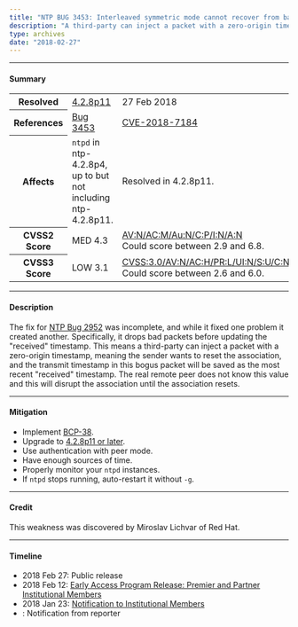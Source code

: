 ```yaml
---
title: "NTP BUG 3453: Interleaved symmetric mode cannot recover from bad state"
description: "A third-party can inject a packet with a zero-origin timestamp, meaning the sender wants to reset the association, and the transmit timestamp in this bogus packet will be saved as the most recent received timestamp. This bug was resolved in NTP 4.2.8p11."
type: archives
date: "2018-02-27"
---
```


* * *

#### Summary

<table>
  <tbody>
	<tr>
		<th><b>Resolved</b></th>
		<td><a href="/support/securitynotice/4_2_8p11-release-announcement/">4.2.8p11</a></td>
		<td>27 Feb 2018</td>
	</tr>
	<tr>
		<th><b>References</b></th>
		<td><a href="https://bugs.ntp.org/show_bug.cgi?id=3453">Bug 3453</a></td>
		<td><a href="https://nvd.nist.gov/vuln/detail/CVE-2018-7184">CVE-2018-7184</a></td>
	</tr>
	<tr>
		<th><b>Affects</b></th>
		<td><code>ntpd</code> in ntp-4.2.8p4, up to but not including ntp-4.2.8p11.</td>
		<td>Resolved in 4.2.8p11.</td>
	</tr>
	<tr>
		<th><b>CVSS2 Score</b></th>
		<td>MED 4.3</td>
		<td><a href="https://nvd.nist.gov/vuln-metrics/cvss/v2-calculator?vector=(AV:N/AC:M/Au:N/C:P/I:N/A:N)">AV:N/AC:M/Au:N/C:P/I:N/A:N</a><br> Could score between 2.9 and 6.8.</td>
	</tr>
	<tr>
		<th><b>CVSS3 Score<b></th>
		<td>LOW 3.1</td>
		<td><a href="https://www.first.org/cvss/calculator/3.0#CVSS:3.0/AV:N/AC:H/PR:L/UI:N/S:U/C:N/I:N/A:L">CVSS:3.0/AV:N/AC:H/PR:L/UI:N/S:U/C:N/I:N/A:L</a><br> Could score between 2.6 and 6.0.</td>
	</tr>	
  </tbody>	
</table>

* * *
    
#### Description 

The fix for [NTP Bug 2952](/support/securitynotice/ntpbug2952/) was incomplete, and while it fixed one problem it created another. Specifically, it drops bad packets before updating the "received" timestamp. This means a third-party can inject a packet with a zero-origin timestamp, meaning the sender wants to reset the association, and the transmit timestamp in this bogus packet will be saved as the most recent "received" timestamp. The real remote peer does not know this value and this will disrupt the association until the association resets.

* * *
    
#### Mitigation

* Implement [BCP-38](http://www.bcp38.info/index.php/Main_Page).
* Upgrade to [4.2.8p11 or later](/downloads/).
* Use authentication with peer mode.
* Have enough sources of time.
* Properly monitor your `ntpd` instances.
* If `ntpd` stops running, auto-restart it without `-g`.

* * *

#### Credit

This weakness was discovered by Miroslav Lichvar of Red Hat.

* * *

#### Timeline

* 2018 Feb 27: Public release
* 2018 Feb 12: [Early Access Program Release: Premier and Partner Institutional Members](https://www.nwtime.org/membership/benefits/)
* 2018 Jan 23: [Notification to Institutional Members](https://www.nwtime.org/membership/benefits/)
* : Notification from reporter